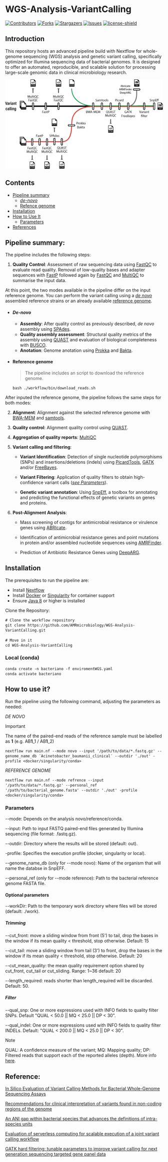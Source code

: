 # WGS-Analysis-VariantCalling
[![Contributors][contributors-shield]][contributors-url]
[![Forks][forks-shield]][forks-url]
[![Stargazers][stars-shield]][stars-url]
[![Issues][issues-shield]][issues-url]
[![license-shield]][license-url]

## Introduction
This repository hosts an advanced pipeline build with Nextflow for whole-genome sequencing (WGS) analysis and genetic variant calling, specifically optimized for Illumina sequencing data of bacterial genomes. It is designed to offer an automated, reproducible, and scalable solution for processing large-scale genomic data in clinical microbiology research.


![Current pipeline of the project](image-1.png)


## Contents
- [Pipeline summary](#pipeline-summary)
    - [*de-novo*](#de-novo)
    - [Refence genome](#reference-genome)
- [Installation](#installation)
- [How to Use It](#how-to-use-it)
    - [Parameters](#parameters)
- [References](#reference)



## Pipeline summary:
The pipeline includes the following steps:

1. **Quality Control**: Assessment of raw sequencing data using [FastQC](https://www.bioinformatics.babraham.ac.uk/projects/fastqc/) to evaluate read quality. Removal of low-quality bases and adapter sequences with [FastP](https://github.com/OpenGene/fastp) followed again by [FastQC](https://www.bioinformatics.babraham.ac.uk/projects/fastqc/) and [MultiQC](https://github.com/MultiQC/MultiQC) to summarise the input data.

At this point, the two modes available in the pipeline differ on the input reference genome. You can perform the variant calling using a [*de novo*](#de-novo) assembled reference strains or an already available [reference genome](#reference-genome). 

-  #### *De-novo*

    - **Assembly**: After quality control as previously described, *de novo* assembly using [SPAdes](https://github.com/ablab/spades).
    -  **Quality assembly assessment**: Structural quality metrics of the assembly using [QUAST](https://bioinf.spbau.ru/quast) and evaluation of biological completeness with [BUSCO](https://github.com/metashot/busco).
    -   **Anotation**: Genome anotation using [Prokka](https://github.com/tseemann/prokka) and [Bakta](https://github.com/oschwengers/bakta).

-  #### Reference genome
    >The pipeline includes an script to download the reference genome.
    ```
    bash ./workflow/bin/download_reads.sh
    ```

After inputed the reference genome, the pipeline follows the same steps for both modes:

2. **Alignment**: Alignment against the selected reference genome with [BWA-MEM](https://github.com/bwa-mem2/bwa-mem2) and [samtools](https://github.com/samtools/samtools).
3. **Quality control**: Alignment quality control using [QUAST](https://bioinf.spbau.ru/quast).
4. **Aggregation of quality reports**: [MultiQC](https://github.com/MultiQC/MultiQC)

5. **Variant calling and filtering**:

    -  **Variant Identification**: Detection of single nucleotide polymorphisms (SNPs) and insertions/deletions (indels) using [PicardTools](https://broadinstitute.github.io/picard/), [GATK](https://github.com/broadinstitute/gatk) and/or [FreeBayes](https://github.com/freebayes/freebayes).

    -  **Variant Filtering**: Application of quality filters to obtain high-confidence variant calls ([*see Parameters*](#parameters)).

    -  **Genetic variant annotation**: Using [SnpEff](http://pcingola.github.io/SnpEff/), a toolbox for annotating and predicting the functional effects of genetic variants on genes and proteins.

7. **Post-Alignment Analysis**:
    
    - Mass screening of contigs for antimicrobial resistance or virulence genes using [ABRIcate](https://github.com/tseemann/abricate).

    -  Identification of antimicrobial resistance genes and point mutations in protein and/or assembled nucleotide sequences using [AMRFinder](https://github.com/ncbi/amr).

    - Prediction of Antibiotic Resistance Genes using [DeepARG](https://github.com/gaarangoa/deeparg).
 

## Installation
The prerequisites to run the pipeline are:
- Install [Nextflow](https://github.com/nextflow-io/nextflow)
- Install [Docker](https://github.com/docker/docker-install) or [Singularity](https://github.com/sylabs/singularity-admindocs/blob/main/installation.rst) for container support
- Ensure [Java 8](https://github.com/winterbe/java8-tutorial) or higher is installed

Clone the Repository:

```
# Clone the workflow repository
git clone https://github.com/AMRmicrobiology/WGS-Analysis-VariantCalling.git

# Move in it
cd WGS-Analysis-VariantCalling
```
<!-- compl -->
### Local (conda)

  ```
  conda create -n bacteriano -f enviromentWGS.yaml
  conda activate bacteriano
  ```



## How to use it?

Run the pipeline using the following command, adjusting the parameters as needed:

*DE NOVO*
>[!IMPORTANT]
The name of the paired-end reads of the reference sample must be labelled as **1** (e.g. AB**1**_1 / AB**1**_2)

```
nextflow run main.nf --mode novo --input '/path/to/data/*.fastq.gz' --genome_name_db ¨Acinetobacter_baumanii_clinical¨ --outdir './out' -profile <docker/singularity/conda>
```

*REFERENCE GENOME*
```
nextflow run main.nf --mode refrence --input '/path/to/data/*.fastq.gz' --personal_ref '/path/to/bacterial_genome.fasta' --outdir './out' -profile <docker/singularity/conda>
```

### Parameters

--mode: Depends on the analysis novo/reference/conda.

--input: Path to input FASTQ paired-end files generated by Illumina sequencing (file format: .fastq.gz).

--outdir: Directory where the results will be stored (default: out).

-profile: Specifies the execution profile (docker, singularity or local).

--genome_name_db (only for --mode novo): Name of the organism that will name the databse in SnpEFF.

--personal_ref (only for --mode reference): Path to the bacterial reference genome FASTA file.


#### Optional parameters

--workDir: Path to the temporary work directory where files will be stored (default: ./work).

##### Trimming

--cut_front: move a sliding window from front (5') to tail, drop the bases in the window if its mean quality < threshold, stop otherwise. Default: 15

--cut_tail: move a sliding window from tail (3') to front, drop the bases in the window if its mean quality < threshold, stop otherwise. Default: 20

--cut_mean_quality: the mean quality requirement option shared by cut_front, cut_tail or cut_sliding. Range: 1~36 default: 20

--length_required: reads shorter than length_required will be discarded. Default: 50.

##### Filter

--qual_snp: One or more expressions used with INFO fields to quality filter SNPs. Default "QUAL < 50.0 || MQ < 25.0 || DP < 30".

--qual_indel: One or more expressions used with INFO fields to quality filter INDELs. Default: "QUAL < 200.0 || MQ < 25.0 || DP < 30".

>[!NOTE]
QUAL: A confidence measure of the variant; MQ: Mapping quality; DP: Filtered reads that support each of the reported alleles (depth). More info [here](https://gatk.broadinstitute.org/hc/en-us/articles/360035890471-Hard-filtering-germline-short-variants).



[contributors-shield]: https://img.shields.io/github/contributors/jimmlucas/DIvergenceTimes.svg?style=for-the-badge
[contributors-url]: https://github.com/jimmlucas/DIvergenceTimes/graphs/contributors

[forks-shield]: https://img.shields.io/github/forks/jimmlucas/DIvergenceTimes.svg?style=for-the-badge
[forks-url]: https://github.com/jimmlucas/DIvergenceTimes/network/members

[stars-shield]: https://img.shields.io/github/stars/jimmlucas/DIvergenceTimes.svg?style=for-the-badge
[stars-url]: https://github.com/gjimmlucas/DIvergenceTimes/stargazers

[issues-shield]: https://img.shields.io/github/issues/jimmlucas/DIvergenceTimes.svg?style=for-the-badge
[issues-url]: https://github.com/jimmlucas/DIvergenceTimes/issues

[license-shield]: https://img.shields.io/github/license/jimmlucas/DIvergenceTimes.svg?style=for-the-badge
[license-url]: https://github.com/jimmlucas/DIvergenceTimes/blob/master/LICENSE.txt

## Reference:

[In Silico Evaluation of Variant Calling Methods for Bacterial Whole-Genome Sequencing Assays](https://www.ncbi.nlm.nih.gov/pmc/articles/PMC10446864/)

[Recommendations for clinical interpretation of variants found in non-coding regions of the genome](https://www.ncbi.nlm.nih.gov/pmc/articles/PMC9295495/)

[An ANI gap within bacterial species that advances the definitions of intra-species units](https://journals.asm.org/doi/10.1128/mbio.02696-23)

[Evaluation of serverless computing for scalable execution of a joint variant calling workflow](https://journals.plos.org/plosone/article?id=10.1371/journal.pone.0254363)

[GATK hard filtering: tunable parameters to improve variant calling for next generation sequencing targeted gene panel data](https://bmcbioinformatics.biomedcentral.com/articles/10.1186/s12859-017-1537-8#Sec6)


<!-- ADD REFERENCES -->











